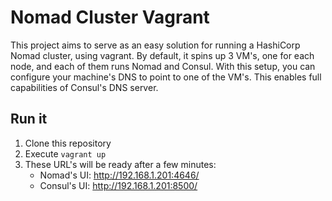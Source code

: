 # Nomad Cluster Vagrant
This project aims to serve as an easy solution for running a HashiCorp Nomad
cluster, using vagrant.
By default, it spins up 3 VM's, one for each node, and each of them runs Nomad
and Consul.
With this setup, you can configure your machine's DNS to point to one of the VM's.
This enables full capabilities of Consul's DNS server.

## Run it
1. Clone this repository
2. Execute `vagrant up` 
3. These URL's will be ready after a few minutes:
    * Nomad's UI: http://192.168.1.201:4646/
    * Consul's UI: http://192.168.1.201:8500/